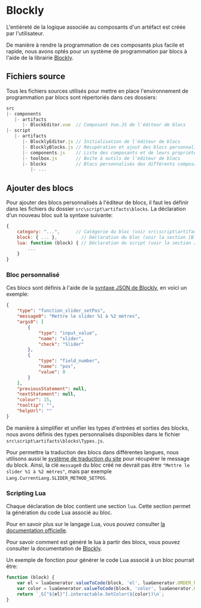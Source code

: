 # Blockly
L'entièreté de la logique associée au composants d'un artéfact est créée par l'utilisateur.

De manière à rendre la programmation de ces composants plus facile et rapide,
nous avons optés pour un système de programmation par blocs à l'aide de la librairie [Blockly](https://developers.google.com/blockly).

## Fichiers source
Tous les fichiers sources utilisés pour mettre en place l'environnement de programmation par blocs sont répertoriés dans ces dossiers:
```js
src                         
|- components
   |- artifacts
      |- BlockEditor.vue  // Composant Vue.JS de l'éditeur de blocs
|- script
   |- artifacts
      |- BlocklyEditor.js // Initialisation de l'éditeur de blocs
      |- BlocklyBlocks.js // Récupération et ajout des blocs personnalisés
      |- components.js    // Liste des composants et de leurs propriétés
      |- toolbox.js       // Boite à outils de l'éditeur de blocs
      |- blocks           // Blocs personnalisés des différents composants
         |- ...
```

## Ajouter des blocs
Pour ajouter des blocs personnalisés à l'éditeur de blocs,
il faut les définir dans les fichiers du dossier `src\script\artifacts\blocks`.
La déclaration d'un nouveau bloc suit la syntaxe suivante:
```js
{
    category: "...",      // Catégorie du bloc (voir src\script\artifacts\toolbox.js)
    block: { ... },         // Déclaration du bloc (voir la section [Bloc personnalisé])
    lua: function (block) { // Déclaration du script (voir la section [Scripting Lua])
        ...
    }
}
```

### Bloc personnalisé
Ces blocs sont définis à l'aide de la [syntaxe JSON de Blockly](https://developers.google.com/blockly/guides/create-custom-blocks/block-factory),
en voici un exemple:
```json
{
    "type": "function_slider_setPos",
    "message0": "Mettre le slider %1 à %2 mètres",
    "args0": [
        {
            "type": "input_value",
            "name": "slider",
            "check": "Slider"
        },
        {
            "type": "field_number",
            "name": "pos",
            "value": 0
        }
    ],
    "previousStatement": null,
    "nextStatement": null,
    "colour": 15,
    "tooltip": "",
    "helpUrl": ""
}
```

De manière à simplifier et unifier les types d'entrées et sorties des blocks,
nous avons définis des types personnalisés disponibles dans le fichier `src\script\artifacts\blocks\Types.js`.

Pour permettre la traduction des blocs dans différentes langues,
nous utilisons aussi le [système de traduction du site]() pour récupérer le message du block.
Ainsi, la clé `message0` du bloc créé ne devrait pas être `"Mettre le slider %1 à %2 mètres"`, mais par exemple `Lang.CurrentLang.SLIDER_METHOD_SETPOS`.

### Scripting Lua
Chaque déclaration de bloc contient une section `lua`. Cette section permet la génération du code Lua associé au bloc.

Pour en savoir plus sur le langage Lua, vous pouvez consulter [la documentation officielle](https://www.lua.org/docs.html).

Pour savoir comment est généré le lua à partir des blocs, vous pouvez consulter la documentation de [Blockly](https://developers.google.com/blockly/guides/create-custom-blocks/generating-code).

Un exemple de fonction pour générer le code Lua associé à un bloc pourrait être:
```js
function (block) {
    var el = luaGenerator.valueToCode(block, 'el', luaGenerator.ORDER_NONE);
    var color = luaGenerator.valueToCode(block, 'color', luaGenerator.ORDER_NONE);
    return `_G["${el}"].interactable.SetColor(${color})\n`;
}
```